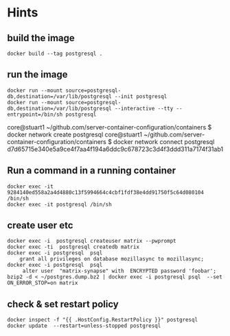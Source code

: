 # Hints
## build the image
	docker build --tag postgresql .
## run the image
	docker run --mount source=postgresql-db,destination=/var/lib/postgresql --init postgresql
	docker run --mount source=postgresql-db,destination=/var/lib/postgresql --interactive --tty --entrypoint=/bin/sh postgresql
core@stuart1 ~/github.com/server-container-configuration/containers $ docker network create postgresql
core@stuart1 ~/github.com/server-container-configuration/containers $ docker network connect postgresql d7d65715e340e5a9ce4f7aa4f194a6ddc9c678723c3d4f3ddd311a7174f31ab1
## Run a command in a running container
	docker exec -it 9284140ed558a2a4d4880c13f5994664c4cbf1fdf38e4dd91750f5c64d080104 /bin/sh
	docker exec -it postgresql /bin/sh
## create user etc
	docker exec -i  postgresql createuser matrix --pwprompt
	docker exec -ti  postgresql createdb matrix
	docker exec -i postgresql  psql
		grant all privileges on database mozillasync to mozillasync;
	docker exec -i postgresql  psql
		 alter user  "matrix-synapse" with  ENCRYPTED password 'foobar';
	bzip2 -d < ~/postgres.dump.bz2 | docker exec -i postgresql psql  --set ON_ERROR_STOP=on matrix
## check & set restart policy
	docker inspect -f "{{ .HostConfig.RestartPolicy }}" postgresql
	docker update  --restart=unless-stopped postgresql
